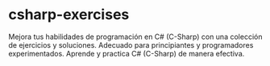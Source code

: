 # csharp-exercises
Mejora tus habilidades de programación en C# (C-Sharp) con una colección de ejercicios y soluciones. Adecuado para principiantes y programadores experimentados. Aprende y practica C# (C-Sharp)  de manera efectiva.
